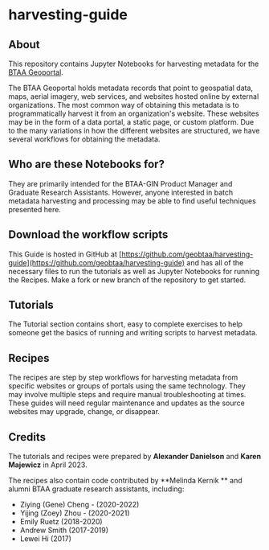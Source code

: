 # harvesting-guide

## About

This repository contains Jupyter Notebooks for harvesting metadata for the [BTAA Geoportal](https://geo.btaa.org).

The BTAA Geoportal holds metadata records that point to geospatial data, maps, aerial imagery, web services, and websites hosted online by external organizations. The most common way of obtaining this metadata is to programmatically harvest it from an organization's website. These websites may be in the form of a data portal, a static page, or custom platform. Due to the many variations in how the different websites are structured, we have several workflows for obtaining the metadata.

## Who are these Notebooks for?

They are primarily intended for the BTAA-GIN Product Manager and Graduate Research Assistants. However, anyone interested in batch metadata harvesting and processing may be able to find useful techniques presented here.

## Download the workflow scripts

This Guide is hosted in GitHub at [https://github.com/geobtaa/harvesting-guide](https://github.com/geobtaa/harvesting-guide) and has all of the necessary files to run the tutorials as well as Jupyter Notebooks for running the Recipes. Make a fork or new branch of the repository to get started.


## Tutorials 
The Tutorial section contains short, easy to complete exercises to help someone get the basics of running and writing scripts to harvest metadata.


## Recipes 
The recipes are step by step workflows for harvesting metadata from specific websites or groups of portals using the same technology. They may involve multiple steps and require manual troubleshooting at times. These guides will need regular maintenance and updates as the source websites may upgrade, change, or disappear.


## Credits

The tutorials and recipes were prepared by **Alexander Danielson** and **Karen Majewicz** in April 2023.  

The recipes also contain code contributed by **Melinda Kernik ** and alumni BTAA graduate research assistants, including:

* Ziying (Gene) Cheng - (2020-2022)
* Yijing (Zoey) Zhou - (2020-2021)
* Emily Ruetz (2018-2020)
* Andrew Smith (2017-2019)
* Lewei Hi (2017)
